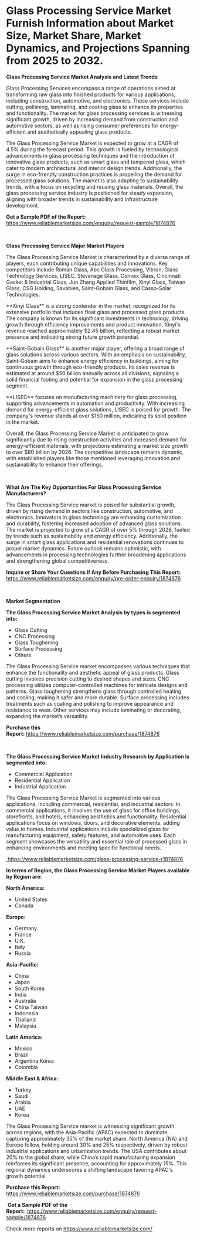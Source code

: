 <p><h1>Glass Processing Service Market Furnish Information about Market Size, Market Share, Market Dynamics, and Projections Spanning from 2025 to 2032.</h1></p><p><strong>Glass Processing Service Market Analysis and Latest Trends</strong></p>
<p><p>Glass Processing Services encompass a range of operations aimed at transforming raw glass into finished products for various applications, including construction, automotive, and electronics. These services include cutting, polishing, laminating, and coating glass to enhance its properties and functionality. The market for glass processing services is witnessing significant growth, driven by increasing demand from construction and automotive sectors, as well as rising consumer preferences for energy-efficient and aesthetically appealing glass products.</p><p>The Glass Processing Service Market is expected to grow at a CAGR of 4.5% during the forecast period. This growth is fueled by technological advancements in glass processing techniques and the introduction of innovative glass products, such as smart glass and tempered glass, which cater to modern architectural and interior design trends. Additionally, the surge in eco-friendly construction practices is propelling the demand for processed glass solutions. The market is also adapting to sustainability trends, with a focus on recycling and reusing glass materials. Overall, the glass processing service industry is positioned for steady expansion, aligning with broader trends in sustainability and infrastructure development.</p></p>
<p><strong>Get a Sample PDF of the Report:&nbsp;</strong> <a href="https://www.reliablemarketsize.com/enquiry/request-sample/1874876?utm_campaign=1197&utm_medium=2&utm_source=Github&utm_content=ia&utm_term=04022025&utm_id=glass-processing-service">https://www.reliablemarketsize.com/enquiry/request-sample/1874876</a></p>
<p>&nbsp;</p>
<p><strong>Glass Processing Service Major Market Players</strong></p>
<p><p>The Glass Processing Service Market is characterized by a diverse range of players, each contributing unique capabilities and innovations. Key competitors include Roman Glass, Abc Glass Processing, Vitrion, Glass Technology Services, LISEC, Stevenage Glass, Convex Glass, Cincinnati Gasket & Industrial Glass, Jun Zhang Applied Thinfilm, Xinyi Glass, Taiwan Glass, CSG Holding, Savabien, Saint-Gobain Glass, and Casso-Solar Technologies.</p><p>**Xinyi Glass** is a strong contender in the market, recognized for its extensive portfolio that includes float glass and processed glass products. The company is known for its significant investments in technology, driving growth through efficiency improvements and product innovation. Xinyi's revenue reached approximately $2.45 billion, reflecting a robust market presence and indicating strong future growth potential.</p><p>**Saint-Gobain Glass** is another major player, offering a broad range of glass solutions across various sectors. With an emphasis on sustainability, Saint-Gobain aims to enhance energy efficiency in buildings, aiming for continuous growth through eco-friendly products. Its sales revenue is estimated at around $50 billion annually across all divisions, signaling a solid financial footing and potential for expansion in the glass processing segment.</p><p>**LISEC** focuses on manufacturing machinery for glass processing, supporting advancements in automation and productivity. With increasing demand for energy-efficient glass solutions, LISEC is poised for growth. The company's revenue stands at over $150 million, indicating its solid position in the market.</p><p>Overall, the Glass Processing Service Market is anticipated to grow significantly due to rising construction activities and increased demand for energy-efficient materials, with projections estimating a market size growth to over $80 billion by 2026. The competitive landscape remains dynamic, with established players like those mentioned leveraging innovation and sustainability to enhance their offerings.</p></p>
<p>&nbsp;</p>
<p><strong>What Are The Key Opportunities For Glass Processing Service Manufacturers?</strong></p>
<p><p>The Glass Processing Service market is poised for substantial growth, driven by rising demand in sectors like construction, automotive, and electronics. Innovators in glass technology are enhancing customization and durability, fostering increased adoption of advanced glass solutions. The market is projected to grow at a CAGR of over 5% through 2028, fueled by trends such as sustainability and energy efficiency. Additionally, the surge in smart glass applications and residential renovations continues to propel market dynamics. Future outlook remains optimistic, with advancements in processing technologies further broadening applications and strengthening global competitiveness.</p></p>
<p><strong>Inquire or Share Your Questions If Any Before Purchasing This Report:</strong> <a href="https://www.reliablemarketsize.com/enquiry/pre-order-enquiry/1874876?utm_campaign=1197&utm_medium=2&utm_source=Github&utm_content=ia&utm_term=04022025&utm_id=glass-processing-service">https://www.reliablemarketsize.com/enquiry/pre-order-enquiry/1874876</a></p>
<p>&nbsp;</p>
<p><strong>Market Segmentation</strong></p>
<p><strong>The Glass Processing Service Market Analysis by types is segmented into:</strong></p>
<p><ul><li>Glass Cutting</li><li>CNC Processing</li><li>Glass Toughening</li><li>Surface Processing</li><li>Others</li></ul></p>
<p><p>The Glass Processing Service market encompasses various techniques that enhance the functionality and aesthetic appeal of glass products. Glass cutting involves precision cutting to desired shapes and sizes. CNC processing utilizes computer-controlled machines for intricate designs and patterns. Glass toughening strengthens glass through controlled heating and cooling, making it safer and more durable. Surface processing includes treatments such as coating and polishing to improve appearance and resistance to wear. Other services may include laminating or decorating, expanding the market’s versatility.</p></p>
<p><strong>Purchase this Report:&nbsp;</strong><a href="https://www.reliablemarketsize.com/purchase/1874876?utm_campaign=1197&utm_medium=2&utm_source=Github&utm_content=ia&utm_term=04022025&utm_id=glass-processing-service">https://www.reliablemarketsize.com/purchase/1874876</a></p>
<p>&nbsp;</p>
<p><strong>The Glass Processing Service Market Industry Research by Application is segmented into:</strong></p>
<p><ul><li>Commercial Application</li><li>Residential Application</li><li>Industrial Application</li></ul></p>
<p><p>The Glass Processing Service Market is segmented into various applications, including commercial, residential, and industrial sectors. In commercial applications, it involves the use of glass for office buildings, storefronts, and hotels, enhancing aesthetics and functionality. Residential applications focus on windows, doors, and decorative elements, adding value to homes. Industrial applications include specialized glass for manufacturing equipment, safety features, and automotive uses. Each segment showcases the versatility and essential role of processed glass in enhancing environments and meeting specific functional needs.</p></p>
<p><a href="https://www.reliablemarketsize.com/glass-processing-service-r1874876?utm_campaign=1197&utm_medium=2&utm_source=Github&utm_content=ia&utm_term=04022025&utm_id=glass-processing-service">&nbsp;https://www.reliablemarketsize.com/glass-processing-service-r1874876</a></p>
<p><strong>In terms of Region, the Glass Processing Service Market Players available by Region are:</strong></p>
<p>
    <p> <strong> North America: </strong>
        <ul>
            <li>United States</li>
            <li>Canada</li>
        </ul>
        </p> 
    <p> <strong> Europe: </strong>
        <ul>
            <li>Germany</li>
            <li>France</li>
            <li>U.K.</li>
            <li>Italy</li>
            <li>Russia</li>
        </ul>
        </p> 
    <p> <strong> Asia-Pacific: </strong>
        <ul>
            <li>China</li>
            <li>Japan</li>
            <li>South Korea</li>
            <li>India</li>
            <li>Australia</li>
            <li>China Taiwan</li>
            <li>Indonesia</li>
            <li>Thailand</li>
            <li>Malaysia</li>
        </ul>
        </p> 
    <p> <strong> Latin America: </strong>
        <ul>
            <li>Mexico</li>
            <li>Brazil</li>
            <li>Argentina Korea</li>
            <li>Colombia</li>
        </ul>
        </p> 
    <p> <strong> Middle East & Africa: </strong>
        <ul>
            <li>Turkey</li>
            <li>Saudi</li>
            <li>Arabia</li>
            <li>UAE</li>
            <li>Korea</li>
        </ul>
    </p>
    </p>
<p><p>The Glass Processing Service market is witnessing significant growth across regions, with the Asia-Pacific (APAC) expected to dominate, capturing approximately 35% of the market share. North America (NA) and Europe follow, holding around 30% and 25% respectively, driven by robust industrial applications and urbanization trends. The USA contributes about 20% to the global share, while China’s rapid manufacturing expansion reinforces its significant presence, accounting for approximately 15%. This regional dynamics underscores a shifting landscape favoring APAC's growth potential.</p></p>
<p><strong>Purchase this Report: </strong><a href="https://www.reliablemarketsize.com/purchase/1874876?utm_campaign=1197&utm_medium=2&utm_source=Github&utm_content=ia&utm_term=04022025&utm_id=glass-processing-service">https://www.reliablemarketsize.com/purchase/1874876</a></p>
<p>&nbsp;<strong>Get a Sample PDF of the Report:&nbsp;&nbsp;</strong><a href="https://www.reliablemarketsize.com/enquiry/request-sample/1874876?utm_campaign=1197&utm_medium=2&utm_source=Github&utm_content=ia&utm_term=04022025&utm_id=glass-processing-service">https://www.reliablemarketsize.com/enquiry/request-sample/1874876</a></p>
<p><strong></strong></p>
<p>Check more reports on <a href="https://www.reliablemarketsize.com/?utm_campaign=1197&utm_medium=2&utm_source=Github&utm_content=ia&utm_term=04022025&utm_id=glass-processing-service">https://www.reliablemarketsize.com/</a></p>